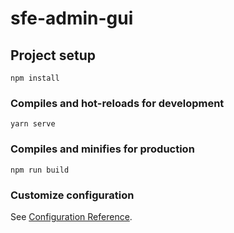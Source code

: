 # sfe-admin-gui

## Project setup
```
npm install
```

### Compiles and hot-reloads for development
```
yarn serve
```

### Compiles and minifies for production
```
npm run build
```

### Customize configuration
See [Configuration Reference](https://cli.vuejs.org/config/).
